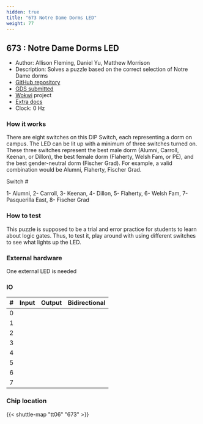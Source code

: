 ```yaml
---
hidden: true
title: "673 Notre Dame Dorms LED"
weight: 77
---
```


## 673 : Notre Dame Dorms LED

* Author: Allison Fleming, Daniel Yu, Matthew Morrison
* Description: Solves a puzzle based on the correct selection of Notre Dame dorms
* [GitHub repository](https://github.com/aflemin7/tinytapeout)
* [GDS submitted](https://github.com/aflemin7/tinytapeout/actions/runs/8756893364)
* [Wokwi](https://wokwi.com/projects/390913889347409921) project
* [Extra docs]()
* Clock: 0 Hz

<!---

This file is used to generate your project datasheet. Please fill in the information below and delete any unused
sections.

You can also include images in this folder and reference them in the markdown. Each image must be less than
512 kb in size, and the combined size of all images must be less than 1 MB.
-->


### How it works

There are eight switches on this DIP Switch, each representing a dorm on campus. The LED can be lit up with a minimum of three switches turned on. These three switches represent the best male dorm (Alumni, Carroll, Keenan, or Dillon), the best female dorm (Flaherty, Welsh Fam, or PE), and the best gender-neutral dorm (Fischer Grad). For example, a valid combination would be Alumni, Flaherty, Fischer Grad.

Switch #

1- Alumni,
2- Carroll,
3- Keenan,
4- Dillon,
5- Flaherty,
6- Welsh Fam,
7- Pasquerilla East,
8- Fischer Grad

### How to test

This puzzle is supposed to be a trial and error practice for students to learn about logic gates. Thus, to test it, play around with using different switches to see what lights up the LED.

### External hardware

One external LED is needed


### IO

| #             | Input    | Output   | Bidirectional   |
| ------------- | -------- | -------- | --------------- |
| 0 |   |   |      |
| 1 |   |   |      |
| 2 |   |   |      |
| 3 |   |   |      |
| 4 |   |   |      |
| 5 |   |   |      |
| 6 |   |   |      |
| 7 |   |   |      |


### Chip location

{{< shuttle-map "tt06" "673" >}}
